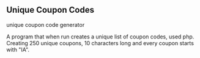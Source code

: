 
## Unique Coupon Codes

unique coupon code generator

A program that when run creates a unique list of coupon codes, used php.
Creating 250 unique coupons, 10 characters long and every coupon starts with "IA".



